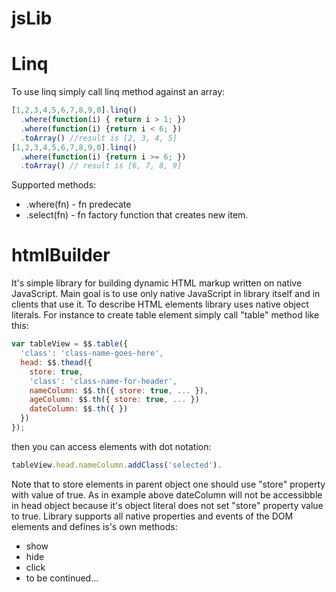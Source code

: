# jsLib
# Linq
To use linq simply call linq method against an array:
```javascript
[1,2,3,4,5,6,7,8,9,0].linq()
  .where(function(i) { return i > 1; })
  .where(function(i) {return i < 6; })
  .toArray() //result is [2, 3, 4, 5]
[1,2,3,4,5,6,7,8,9,0].linq()
  .where(function(i) {return i >= 6; })
  .toArray() // result is [6, 7, 8, 9]
```
Supported methods:
  * .where(fn) - fn predecate
  * .select(fn) - fn factory function that creates new item.

# htmlBuilder
It's simple library for building dynamic HTML markup written on native JavaScript.
Main goal is to use only native JavaScript in library itself and in clients that use it. 
To describe HTML elements library uses native object literals. For instance to create table element simply call "table" method like this:
```javascript
var tableView = $$.table({
  'class': 'class-name-goes-here',
  head: $$.thead({
    store: true,
    'class': 'class-name-for-header',
    nameColumn: $$.th({ store: true, ... }),
    ageColumn: $$.th({ store: true, ... })
    dateColumn: $$.th({ })
  })
});
```
then you can access elements with dot notation:
```javascript
tableView.head.nameColumn.addClass('selected').
```
Note that to store elements in parent object one should use "store" property with value of true. As in example above dateColumn will not be accessibble in head object because it's object literal does not set "store" property value to true.
Library supports all native properties and events of the DOM elements and defines is's own methods:
* show
* hide
* click
* to be continued...
